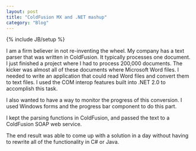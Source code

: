 ```yaml
---
layout: post
title: "ColdFusion MX and .NET mashup"
category: "Blog"
---
```

{% include JB/setup %}

I am a firm believer in not re-inventing the wheel. My company has a text parser that was written in ColdFusion. It typically processes one document. I just finished a project where I had to process 200,000 documents. The kicker was almost all of these documents where Microsoft Word files. I needed to write an application that could read Word files and convert them to text files. I used the COM interop features built into .NET 2.0 to accomplish this task.

I also wanted to have a way to monitor the progress of this conversion. I used Windows forms and the progress bar component to do this part.

I kept the parsing functions in ColdFusion, and passed the text to a ColdFusion SOAP web service.

The end result was able to come up with a solution in a day without having to rewrite all of the functionality in C# or Java.